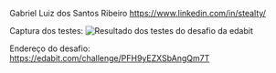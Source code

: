 Gabriel Luiz dos Santos Ribeiro https://www.linkedin.com/in/stealty/

Captura dos testes:
<img src="https://imagensbrasil.org/images/2022/03/30/numToEnglish.png" alt="Resultado dos testes do desafio da edabit">

Endereço do desafio: <br>
https://edabit.com/challenge/PFH9yEZXSbAngQm7T
